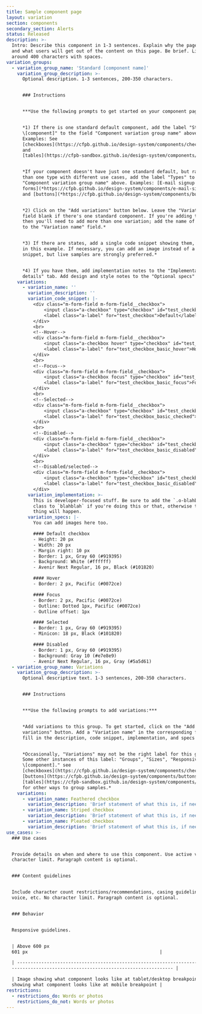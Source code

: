 ```yaml
---
title: Sample component page
layout: variation
section: components
secondary_section: Alerts
status: Released
description: >-
  Intro: Describe this component in 1-3 sentences. Explain why the page exists
  and what users will get out of the content on this page. Be brief. Limit to
  around 400 characters with spaces.
variation_groups:
  - variation_group_name: 'Standard [component name]'
    variation_group_description: >-
      Optional description. 1-3 sentences, 200-350 characters.


      ### Instructions


      ***Use the following prompts to get started on your component page:***


      *1) If there is one standard default component, add the label "Standard
      \[component]" to the field "Component variation group name" above.
      Examples: See
      [checkboxes](https://cfpb.github.io/design-system/components/checkboxes)
      and
      [tables](https://cfpb-sandbox.github.io/design-system/components/tables).*


      *If your component doesn't have just one standard default, but rather more
      than one type with different use cases, add the label "Types" to the field
      "Component variation group name" above. Examples: [E-mail signup
      forms](*https://cfpb.github.io/design-system/components/e-mail-signup-forms*)
      and [buttons](*https://cfpb.github.io/design-system/components/buttons*).*


      *2) Click on the "Add variations" button below. Leave the "Variation name"
      field blank if there's one standard component. If you're adding types,
      then you'll need to add more than one variation; add the name of each type
      to the "Variation name" field.* 


      *3) If there are states, add a single code snippet showing them, as shown
      in this example. If necessary, you can add an image instead of a code
      snippet, but live samples are strongly preferred.*


      *4) If you have them, add implementation notes to the "Implementation
      details" tab. Add design and style notes to the "Optional specs" tab.*
    variations:
      - variation_name: ''
        variation_description: ''
        variation_code_snippet: |-
          <div class="m-form-field m-form-field__checkbox">
              <input class="a-checkbox" type="checkbox" id="test_checkbox">
              <label class="a-label" for="test_checkbox">Default</label>
          </div>
          <br>
          <!--Hover-->
          <div class="m-form-field m-form-field__checkbox">
              <input class="a-checkbox hover" type="checkbox" id="test_checkbox_basic_hover">
              <label class="a-label" for="test_checkbox_basic_hover">Hover</label>
          </div>
          <br>
          <!--Focus-->
          <div class="m-form-field m-form-field__checkbox">
              <input class="a-checkbox focus" type="checkbox" id="test_checkbox_basic_focus">
              <label class="a-label" for="test_checkbox_basic_focus">Focus</label>
          </div>
          <br>
          <!--Selected-->
          <div class="m-form-field m-form-field__checkbox">
              <input class="a-checkbox" type="checkbox" id="test_checkbox_basic_checked" checked>
              <label class="a-label" for="test_checkbox_basic_checked">Selected</label>
          </div>
          <br>
          <!--Disabled-->
          <div class="m-form-field m-form-field__checkbox">
              <input class="a-checkbox" type="checkbox" id="test_checkbox_basic_disabled" disabled>
              <label class="a-label" for="test_checkbox_basic_disabled">Disabled</label>
          </div>
          <br>
          <!--Disabled/selected-->
          <div class="m-form-field m-form-field__checkbox">
              <input class="a-checkbox" type="checkbox" id="test_checkbox_basic_disabled" disabled checked>
              <label class="a-label" for="test_checkbox_basic_disabled">Disabled/selected</label>
          </div>
        variation_implementation: >-
          This is developer-focused stuff. Be sure to add the `.o-blahblah`
          class to `blahblah` if you're doing this or that, otherwise this bad
          thing will happen.
        variation_specs: |-
          You can add images here too. 

          #### Default checkbox 
          - Height: 20 px
          - Width: 20 px
          - Margin right: 10 px
          - Border: 1 px, Gray 60 (#919395)
          - Background: White (#ffffff)
          - Avenir Next Regular, 16 px, Black (#101820)

          #### Hover
          - Border: 2 px, Pacific (#0072ce)

          #### Focus
          - Border: 2 px, Pacific (#0072ce)
          - Outline: Dotted 1px, Pacific (#0072ce)
          - Outline offset: 1px

          #### Selected
          - Border: 1 px, Gray 60 (#919395)
          - Minicon: 18 px, Black (#101820)

          #### Disabled
          - Border: 1 px, Gray 60 (#919395)
          - Background: Gray 10 (#e7e8e9)
          - Avenir Next Regular, 16 px, Gray (#5a5d61)
  - variation_group_name: Variations
    variation_group_description: >-
      Optional descriptive text. 1-3 sentences, 200-350 characters. 


      ### Instructions


      ***Use the following prompts to add variations:***


      *Add variations to this group. To get started, click on the "Add
      variations" button. Add a "Variation name" in the corresponding field, and
      fill in the description, code snippet, implementation, and specs fields.*


      *Occasionally, "Variations" may not be the right label for this group.
      Some other instances of this label: "Groups", "Sizes", "Responsive
      \[component]." see
      [checkboxes](https://cfpb.github.io/design-system/components/checkboxes),
      [buttons](https://cfpb.github.io/design-system/components/buttons), and 
      [tables](https://cfpb-sandbox.github.io/design-system/components/tables)
      for other ways to group samples.*
    variations:
      - variation_name: Feathered checkbox
        variation_description: 'Brief statement of what this is, if needed. Sample would appear below.'
      - variation_name: Striped checkbox
        variation_description: 'Brief statement of what this is, if needed. Sample would appear below.'
      - variation_name: Pleated checkbox
        variation_description: 'Brief statement of what this is, if needed. Sample would appear below.'
use_cases: >-
  ### Use cases


  Provide details on when and where to use this component. Use active voice. No
  character limit. Paragraph content is optional.


  ### Content guidelines


  Include character count restrictions/recommendations, casing guidelines,
  voice, etc. No character limit. Paragraph content is optional.


  ### Behavior


  Responsive guidelines.   


  | Above 600 px                                                         | Below
  601 px                                                 |

  | -------------------------------------------------------------------- |
  ------------------------------------------------------------ |

  | Image showing what component looks like at tablet/desktop breakpoint | Image
  showing what component looks like at mobile breakpoint |
restrictions:
  - restrictions_do: Words or photos
    restrictions_do_not: Words or photos
---
```

